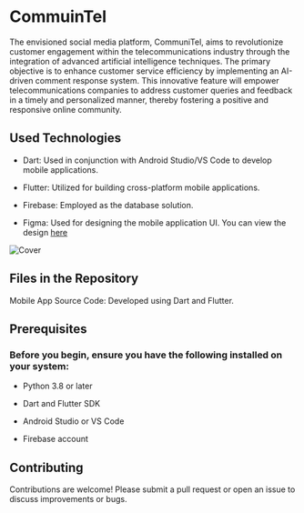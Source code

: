 # CommuinTel

The envisioned social media platform, CommuniTel, aims to revolutionize customer engagement within the telecommunications industry through the integration of advanced artificial intelligence techniques. The primary objective is to enhance customer service efficiency by implementing an AI-driven comment response system. This innovative feature will empower telecommunications companies to address customer queries and feedback in a timely and personalized manner, thereby fostering a positive and responsive online community.


## Used Technologies

* Dart: Used in conjunction with Android Studio/VS Code to develop mobile applications.

* Flutter: Utilized for building cross-platform mobile applications.

* Firebase: Employed as the database solution.

* Figma: Used for designing the mobile application UI. You can view the design [here](https://www.figma.com/file/7WlqeAGAa5QgM6YMeqvVGD/CommuniTel?type=design&node-id=900-285&mode=design&t=1JTOaI8RhIKdyUFZ-0)

  

![Cover](https://github.com/user-attachments/assets/c5db016f-d31a-4b32-9fa7-4c474c80974d)

## Files in the Repository

Mobile App Source Code: Developed using Dart and Flutter.


## Prerequisites

### Before you begin, ensure you have the following installed on your system:

* Python 3.8 or later

* Dart and Flutter SDK

* Android Studio or VS Code

* Firebase account

## Contributing

Contributions are welcome! Please submit a pull request or open an issue to discuss improvements or bugs.



